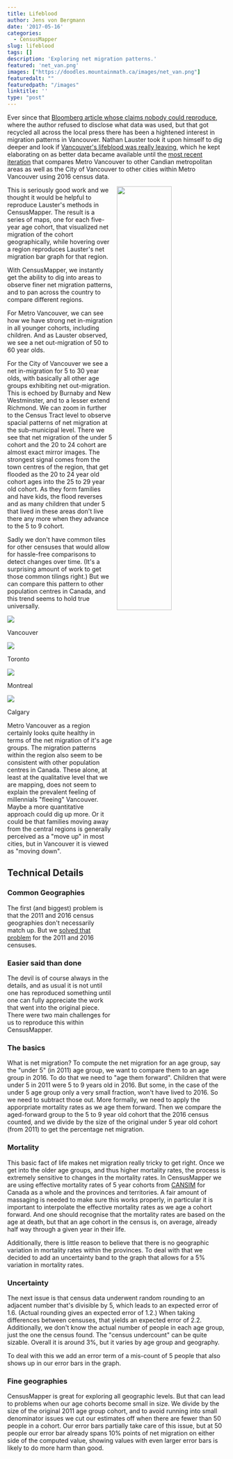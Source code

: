 ```yaml
---
title: Lifeblood
author: Jens von Bergmann
date: '2017-05-16'
categories:
  - CensusMapper
slug: lifeblood
tags: []
description: 'Exploring net migration patterns.'
featured: 'net_van.png'
images: ["https://doodles.mountainmath.ca/images/net_van.png"]
featuredalt: ""
featuredpath: "/images"
linktitle: ''
type: "post"
---
```


 
Ever since that [Bloomberg article whose claims nobody could reproduce](https://www.bloomberg.com/news/articles/2016-03-14/millennials-flee-vancouver-for-cities-with-more-affordable-homes),
where the author refused to disclose what data was used, but that
got recycled all across the local press there has been a hightened interest
in migration patterns in Vancouver. Nathan Lauster took it upon himself to
dig deeper and look if [Vancouver's lifeblood was really leaving](https://homefreesociology.wordpress.com/2016/02/12/is-the-lifeblood-of-vancouver-leaving/),
which he kept elaborating on as better data became available until the
[most recent iteration](https://homefreesociology.wordpress.com/2017/05/05/good-age-specific-net-migration-estimates-come-in-threes/)
that compares Metro Vancouver to other Candian metropolitan areas as well
as the City of Vancouver to other cities within Metro Vancouver using 2016 census data.

<a href="https://censusmapper.ca/maps/731"><img src="/images/net_animated.gif" style="width:50%;float:right;margin-left:10px;"></a>
This is seriously good work and we thought it would be helpful to reproduce Lauster's methods
in CensusMapper. The result is a series of maps, one for each five-year age cohort, that
visualized net migration of the cohort geographically, while hovering over a
region reproduces Lauster's net migration bar graph for that region.

<!-- more -->
<link rel="stylesheet" href="/css/custom.css">

With CensusMapper, we instantly get the ability to dig into areas to observe
finer net migration patterns, and to pan across the country to compare different
regions.

For Metro Vancouver, we can see how we have strong net in-migration in all younger
cohorts, including children. And as Lauster observed, we see a net out-migration
of 50 to 60 year olds.

For the City of Vancouver we see a net in-migration for 5 to 30 year olds, with
basically all other age groups exhibiting net out-migration. This is echoed by
Burnaby and New Westminster, and to a lesser extend Richmond. We can zoom in
further to the Census Tract level to observe spacial patterns of net migration
at the sub-municipal level. There we see that net migration of the under 5 cohort
and the 20 to 24 cohort are almost exact mirror images. The strongest signal
comes from the town centres of the region, that get flooded as the 20 to 24 year
old cohort ages into the 25 to 29 year old cohort. As they form families and have kids,
the flood reverses and as many children that under 5 that lived in these areas don't
live there any more when they advance to the 5 to 9 cohort.

Sadly we don't have common tiles for other censuses that would allow for hassle-free
comparisons to detect changes over time. (It's a surprising amount of work
to get those common tilings right.) But we can compare this pattern to other
population centres in Canada, and this trend seems to hold true universally.

<div class="half-image"><img src="/images/net_van.png" ><p>Vancouver</p></div>
<div class="half-image"><img src="/images/net_tor.png" ><p>Toronto</p></div>
<div class="half-image"><img src="/images/net_mon.png" ><p>Montreal</p></div>
<div class="half-image"><img src="/images/net_cal.png" ><p>Calgary</p></div>

Metro Vancouver as a region certainly looks quite healthy in terms of the net migration of it's age groups.
The migration patterns within the region also seem to be consistent with other population centres in Canada.
These alone, at least at the qualitative level that we are mapping, does not seem to explain the
prevalent feeling of millennials "fleeing" Vancouver. Maybe a more quantitative approach could
dig up more. Or it could be that families moving away from the central regions is generally
perceived as a "move up" in most cities, but in Vancouver it is viewed as "moving down".


## Technical Details

### Common Geographies
The first (and biggest) problem is that the 2011 and 2016 census geographies
don't necessarily match up. But we [solved that problem](http://doodles.mountainmath.ca/blog/2017/03/22/comparing-censuses/)
for the 2011 and 2016 censuses.

### Easier said than done
The devil is of course always in the details, and as usual it is not until
one has reproduced something until one can fully appreciate the work that
went into the original piece. There were two main challenges for us to
reproduce this within CensusMapper.

### The basics
What is net migration? To compute the net migration for an age group,
say the "under 5" (in 2011) age group, we want to compare them to an age
group in 2016. To do that we need to "age them forward". Children that were
under 5 in 2011 were 5 to 9 years old in 2016. But some, in the case of
the under 5 age group only a very small fraction, won't have lived to 2016.
So we need to subtract those out. More formally, we need to apply the
apporpriate mortality rates as we age them forward. Then we compare
the aged-forward group to the 5 to 9 year old cohort that the 2016 census
counted, and we divide by the size of the original under 5 year old cohort
(from 2011) to get the percentage net migration.

### Mortality
This basic fact of life makes net migration really tricky to get right.
Once we get into the older age groups, and thus higher mortality rates,
the process is extremely sensitive to changes in the mortality rates. In
CensusMapper we are using effective mortality rates of 5 year cohorts from
[CANSIM](http://www5.statcan.gc.ca/cansim/a26?lang=eng&id=1020504) for
Canada as a whole and the provinces and territories. A fair amount of
massaging is needed to make sure this works properly, in particular it
is important to interpolate the effective mortality rates as we age a
cohort forward. And one should recognise that the mortality rates are
based on the age at death, but that an age cohort in the census is, on average,
already half way through a given year in their life.

Additionally, there is little reason to believe that there is no geographic
variation in mortality rates within the provinces. To deal with that we
decided to add an uncertainty band to the graph that allows for a 5%
variation in mortality rates.


### Uncertainty
The next issue is that census data underwent random rounding to an adjacent
number that's divisible by 5, which leads to an expected error of 1.6.
(Actual rounding gives an expected error of 1.2.)
When taking differences between censuses, that yields an expected error of 2.2.
Additionally, we don't know the actual number of people in each age group,
just the one the census found. The "census undercount" can be quite
sizable. Overall it is around 3%, but it varies by age group and geography.

To deal with this we add an error term of a mis-count of 5 people that
also shows up in our error bars in the graph.

### Fine geographies
CensusMapper is great for exploring all geographic levels. But that can
lead to problems when our age cohorts become small in size. We divide
by the size of the original 2011 age group cohort, and to avoid running
into small denominator issues we cut our estimates off when there are
fewer than 50 people in a cohort. Our error bars partially take care of
this issue, but at 50 people our error bar already spans 10% points of
net migration on either side of the computed value, showing values with
even larger error bars is likely to do more harm than good.


<script>
function resetImages(){
    $('img').each(function(img){
        imgsrc = $(img).attr('src');
        if (imgsrc.slice(imgsrc.length-4)=='.gif') {
            $(img).attr('src', '');
            $(img).attr('src', imgsrc);

        }
    });
    setTimeout(function(){
        resetImages();
    },35000);
}
setTimeout(function(){
    resetImages();
},35000);
</script>
